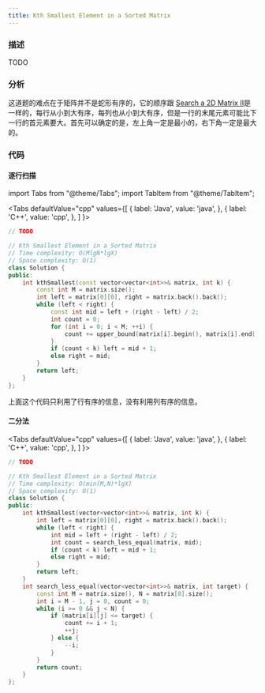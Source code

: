 ```yaml
---
title: Kth Smallest Element in a Sorted Matrix
---
```


### 描述

TODO

### 分析

这道题的难点在于矩阵并不是蛇形有序的，它的顺序跟 [Search a 2D Matrix II](search-in-rotated-sorted-array-ii.md)是一样的，每行从小到大有序，每列也从小到大有序，但是一行的末尾元素可能比下一行的首元素要大。首先可以确定的是，左上角一定是最小的，右下角一定是最大的。

### 代码

#### 逐行扫描

import Tabs from "@theme/Tabs";
import TabItem from "@theme/TabItem";

<Tabs
defaultValue="cpp"
values={[
{ label: 'Java', value: 'java', },
{ label: 'C++', value: 'cpp', },
]
}>
<TabItem value="java">

```java
// TODO
```

</TabItem>
<TabItem value="cpp">

```cpp
// Kth Smallest Element in a Sorted Matrix
// Time complexity: O(MlgN*lgX)
// Space complexity: O(1)
class Solution {
public:
    int kthSmallest(const vector<vector<int>>& matrix, int k) {
        const int M = matrix.size();
        int left = matrix[0][0], right = matrix.back().back();
        while (left < right) {
            const int mid = left + (right - left) / 2;
            int count = 0;
            for (int i = 0; i < M; ++i) {
                count += upper_bound(matrix[i].begin(), matrix[i].end(), mid) - matrix[i].begin();
            }
            if (count < k) left = mid + 1;
            else right = mid;
        }
        return left;
    }
};
```

上面这个代码只利用了行有序的信息，没有利用列有序的信息。

</TabItem>
</Tabs>

#### 二分法

<Tabs
defaultValue="cpp"
values={[
{ label: 'Java', value: 'java', },
{ label: 'C++', value: 'cpp', },
]
}>
<TabItem value="java">

```java
// TODO
```

</TabItem>
<TabItem value="cpp">

```cpp
// Kth Smallest Element in a Sorted Matrix
// Time complexity: O(min(M,N)*lgX)
// Space complexity: O(1)
class Solution {
public:
    int kthSmallest(vector<vector<int>>& matrix, int k) {
        int left = matrix[0][0], right = matrix.back().back();
        while (left < right) {
            int mid = left + (right - left) / 2;
            int count = search_less_equal(matrix, mid);
            if (count < k) left = mid + 1;
            else right = mid;
        }
        return left;
    }
    int search_less_equal(vector<vector<int>>& matrix, int target) {
        const int M = matrix.size(), N = matrix[0].size();
        int i = M - 1, j = 0, count = 0;
        while (i >= 0 && j < N) {
            if (matrix[i][j] <= target) {
                count += i + 1;
                ++j;
            } else {
                --i;
            }
        }
        return count;
    }
};
```

</TabItem>
</Tabs>

